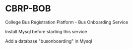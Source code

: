# CBRP-BOB
College Bus Registration Platform - Bus Onboarding Service 

Install Mysql before starting this service 

Add a database "busonboarding" in Mysql
